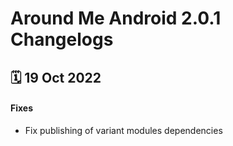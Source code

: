 # Around Me Android 2.0.1 Changelogs

<h2>🗓 19 Oct 2022</h2>

#### Fixes
- Fix publishing of variant modules dependencies
